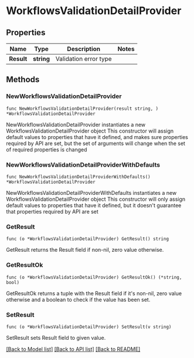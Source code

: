 # WorkflowsValidationDetailProvider

## Properties

Name | Type | Description | Notes
------------ | ------------- | ------------- | -------------
**Result** | **string** | Validation error type | 

## Methods

### NewWorkflowsValidationDetailProvider

`func NewWorkflowsValidationDetailProvider(result string, ) *WorkflowsValidationDetailProvider`

NewWorkflowsValidationDetailProvider instantiates a new WorkflowsValidationDetailProvider object
This constructor will assign default values to properties that have it defined,
and makes sure properties required by API are set, but the set of arguments
will change when the set of required properties is changed

### NewWorkflowsValidationDetailProviderWithDefaults

`func NewWorkflowsValidationDetailProviderWithDefaults() *WorkflowsValidationDetailProvider`

NewWorkflowsValidationDetailProviderWithDefaults instantiates a new WorkflowsValidationDetailProvider object
This constructor will only assign default values to properties that have it defined,
but it doesn't guarantee that properties required by API are set

### GetResult

`func (o *WorkflowsValidationDetailProvider) GetResult() string`

GetResult returns the Result field if non-nil, zero value otherwise.

### GetResultOk

`func (o *WorkflowsValidationDetailProvider) GetResultOk() (*string, bool)`

GetResultOk returns a tuple with the Result field if it's non-nil, zero value otherwise
and a boolean to check if the value has been set.

### SetResult

`func (o *WorkflowsValidationDetailProvider) SetResult(v string)`

SetResult sets Result field to given value.



[[Back to Model list]](../README.md#documentation-for-models) [[Back to API list]](../README.md#documentation-for-api-endpoints) [[Back to README]](../README.md)


